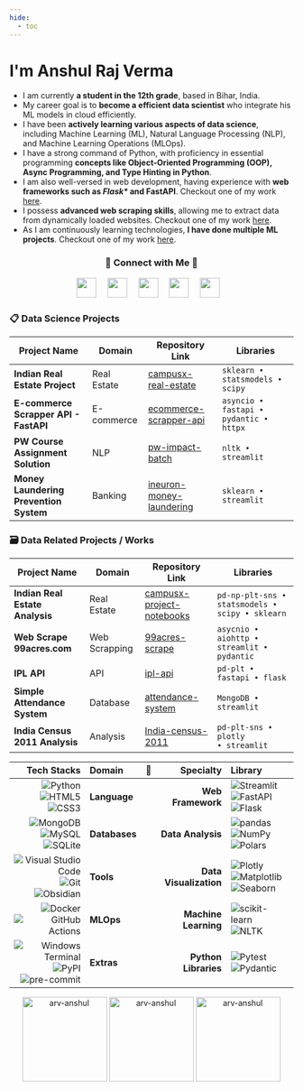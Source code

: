 ```yaml
---
hide:
  - toc
---
```


# I'm Anshul Raj Verma

- I am currently **a student in the 12th grade**, based in Bihar, India.
- My career goal is to **become a efficient data scientist** who integrate his ML models in cloud efficiently.
- I have been **actively learning various aspects of data science**, including Machine Learning (ML), Natural Language Processing (NLP), and Machine Learning Operations (MLOps).
- I have a strong command of Python, with proficiency in essential programming **concepts like Object-Oriented Programming (OOP), Async Programming, and Type Hinting in Python**.
- I am also well-versed in web development, having experience with **web frameworks such as _Flask\*_ and FastAPI**. Checkout one of my work [here](https://github.com/arv-anshul/yt-watch-history).
- I possess **advanced web scraping skills**, allowing me to extract data from dynamically loaded websites. Checkout one of my work [here](https://github.com/arv-anshul/ecommerce-scrapper-api).
- As I am continuously learning technologies, **I have done multiple ML projects**. Checkout one of my work [here](https://github.com/arv-anshul/yt-watch-history).

<h3 align="center" style="font-weight: bold;">🤝 Connect with Me 🤝</h3>

<p align="center">
  <a href="https://www.github.com/arv-anshul"><img width="35px" src="https://cdn2.iconfinder.com/data/icons/social-icons-33/128/Github-512.png"></a> &nbsp;&nbsp;&nbsp;
  <a href="https://www.linkedin.com/in/arv-anshul"><img width="35px" src="https://cdn.jsdelivr.net/gh/devicons/devicon/icons/linkedin/linkedin-original.svg"></a> &nbsp;&nbsp;&nbsp;
  <a href="https://www.kaggle.com/arvanshul"><img width="35px" src="https://cdn.jsdelivr.net/gh/devicons/devicon/icons/kaggle/kaggle-original.svg"></a> &nbsp;&nbsp;&nbsp;
  <a href="https://www.instagram.com/arv_anshul"><img width="35px" src="https://cdn4.iconfinder.com/data/icons/logos-brands-7/512/instagram_icon-instagram_buttoninstegram-512.png"></a> &nbsp;&nbsp;&nbsp;
  <a href="mailto:arv.anshul.1864@gmail.com"><img width="35px" src="https://cdn.jsdelivr.net/gh/devicons/devicon/icons/google/google-original.svg"></a>&nbsp;&nbsp;&nbsp;
</p>

### 📋 Data Science Projects

| Project Name                           | Domain      | Repository Link                                                                    | Libraries                              |
| -------------------------------------- | ----------- | ---------------------------------------------------------------------------------- | -------------------------------------- |
| **Indian Real Estate Project**         | Real Estate | [campusx-real-estate](https://github.com/arv-anshul/campusx-real-estate)           | `sklearn • statsmodels • scipy`        |
| **E-commerce Scrapper API - FastAPI**  | E-commerce  | [ecommerce-scrapper-api](https://github.com/arv-anshul/ecommerce-scrapper-api)     | `asyncio • fastapi • pydantic • httpx` |
| **PW Course Assignment Solution**      | NLP         | [pw-impact-batch](http://github.com/arv-anshul/pw-impact-batch)                    | `nltk • streamlit`                     |
| **Money Laundering Prevention System** | Banking     | [ineuron-money-laundering](https://github.com/arv-anshul/ineuron-money-laundering) | `sklearn • streamlit`                  |

### 🗃️ Data Related Projects / Works

| Project Name                    | Domain        | Repository Link                                                                      | Libraries                                       |
| ------------------------------- | ------------- | ------------------------------------------------------------------------------------ | ----------------------------------------------- |
| **Indian Real Estate Analysis** | Real Estate   | [campusx-project-notebooks](https://github.com/arv-anshul/campusx-project-notebooks) | `pd-np-plt-sns • statsmodels • scipy • sklearn` |
| **Web Scrape 99acres.com**      | Web Scrapping | [99acres-scrape](https://github.com/arv-anshul/99acres-scrape)                       | `asycnio • aiohttp • streamlit • pydantic`      |
| **IPL API**                     | API           | [ipl-api](https://github.com/arv-anshul/ipl-api)                                     | `pd-plt • fastapi • flask`                      |
| **Simple Attendance System**    | Database      | [attendance-system](https://github.com/arv-anshul/attendaadnce-system)               | `MongoDB • streamlit`                           |
| **India Census 2011 Analysis**  | Analysis      | [India-census-2011](https://github.com/arv-anshul/India-census-2011)                 | `pd-plt-sns • plotly • streamlit`               |

|                                                                                                                                                                                                                                                            Tech Stacks | Domain        | 🤗  |              Specialty | Library                                                                                                                                                                                                                                                        |
| ---------------------------------------------------------------------------------------------------------------------------------------------------------------------------------------------------------------------------------------------------------------------: | :------------ | :-: | ---------------------: | :------------------------------------------------------------------------------------------------------------------------------------------------------------------------------------------------------------------------------------------------------------- |
|                                 ![Python](https://img.shields.io/badge/Python-3776AB?logo=python&logoColor=fff) ![HTML5](https://img.shields.io/badge/HTML5-E34F26?logo=html5&logoColor=fff) ![CSS3](https://img.shields.io/badge/CSS3-1572B6?logo=css3&logoColor=fff) | **Language**  |     |      **Web Framework** | ![Streamlit](https://img.shields.io/badge/Streamlit-FF4B4B?logo=streamlit&logoColor=fff) ![FastAPI](https://img.shields.io/badge/FastAPI-009688?logo=fastapi&logoColor=fff) ![Flask](https://img.shields.io/badge/Flask-000?logo=flask&logoColor=fff)          |
|                        ![MongoDB](https://img.shields.io/badge/MongoDB-47A248?logo=mongodb&logoColor=fff) ![MySQL](https://img.shields.io/badge/MySQL-4479A1?logo=mysql&logoColor=fff) ![SQLite](https://img.shields.io/badge/SQLite-003B57?logo=sqlite&logoColor=fff) | **Databases** |     |      **Data Analysis** | ![pandas](https://img.shields.io/badge/pandas-150458?logo=pandas&logoColor=fff) ![NumPy](https://img.shields.io/badge/NumPy-013243?logo=numpy&logoColor=fff) ![Polars](https://img.shields.io/badge/Polars-CD792C?logo=polars&logoColor=fff)                   |
|  ![Visual Studio Code](https://img.shields.io/badge/VS%20Code-007ACC?logo=visualstudiocode&logoColor=fff) ![Git](https://img.shields.io/badge/Git-F05032?logo=git&logoColor=fff) ![Obsidian](https://img.shields.io/badge/Obsidian-7C3AED?logo=obsidian&logoColor=fff) | **Tools**     |     | **Data Visualization** | ![Plotly](https://img.shields.io/badge/Plotly-3F4F75?logo=plotly&logoColor=fff) ![Matplotlib](https://img.shields.io/badge/Matplotlib-3776AB?logo=matplotlib&logoColor=fff) ![Seaborn](https://img.shields.io/badge/Seaborn-3776AB?logo=seaborn&logoColor=fff) |
|                                                                                        ![Docker](https://img.shields.io/badge/Docker-2496ED?logo=docker&logoColor=fff) ![GitHub Actions](https://img.shields.io/badge/Actions-2088FF?logo=githubactions&logoColor=fff) | **MLOps**     |     |   **Machine Learning** | ![scikit-learn](https://img.shields.io/badge/scikit--learn-F7931E?logo=scikitlearn&logoColor=fff) ![NLTK](https://img.shields.io/badge/NLTK-3776AB?logo=python&logoColor=fff)                                                                                  |
| ![Windows Terminal](https://img.shields.io/badge/BASH-4D4D4D?logo=windowsterminal&logoColor=fff) ![PyPI](https://img.shields.io/badge/PyPI-3775A9?logo=pypi&logoColor=fff) ![pre-commit](https://img.shields.io/badge/pre--commit-FAB040?logo=precommit&logoColor=fff) | **Extras**    |     |   **Python Libraries** | ![Pytest](https://img.shields.io/badge/Pytest-0A9EDC?logo=pytest&logoColor=fff) ![Pydantic](https://img.shields.io/badge/Pydantic-E92063?logo=pydantic&logoColor=fff)                                                                                          |

<p align="center" >
  <img src="https://github-readme-stats.vercel.app/api/top-langs?username=arv-anshul&show_icons=true&locale=en&layout=compact&theme=transparent&hide_border=true&hide=jupyter%20notebook" alt="arv-anshul" height=150>
  <img src="https://github-readme-streak-stats.herokuapp.com/?user=arv-anshul&theme=transparent&hide_border=true" alt="arv-anshul" height=150>
  <img src="https://github-readme-stats.vercel.app/api?username=arv-anshul&rank_icon=percentile&theme=transparent&hide_border=true&include_all_commits=true" alt="arv-anshul" height=150>
</p>
